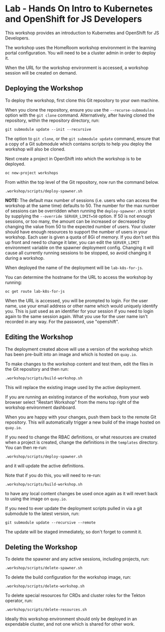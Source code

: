 Lab - Hands On Intro to Kubernetes and OpenShift for JS Developers
====================

This workshop provides an introduction to Kubernetes and OpenShift for JS Developers.

The workshop uses the HomeRoom workshop environment in the learning portal configuration.
You will need to be a cluster admin in order to deploy it.

When the URL for the workshop environment is accessed, a workshop session will be created on demand.

Deploying the Workshop
----------------------

To deploy the workshop, first clone this Git repository to your own machine.

When you clone the repository, ensure you use the `--recurse-submodules` option with the `git clone` command. Alternatively, after having cloned the repository, within the repository directory, run:

```
git submodule update --init --recursive
```

The option to `git clone`, or the `git submodule update` command, ensure that a copy of a Git submodule which contains scripts to help you deploy the workshop will also be cloned.

Next create a project in OpenShift into which the workshop is to be deployed.

```
oc new-project workshops
```

From within the top level of the Git repository, now run the command below.

```
.workshop/scripts/deploy-spawner.sh
```

**NOTE:** The default max number of sessions (i.e. users who can access the workshop at the same time) defaults to 50. The number for the max number
of sessions can be overridden when running the `deploy-spawner.sh` script by supplying the `--override SERVER_LIMIT=50` option. If 50 is not enough sessions, or too many, the amount can be increased or decreased by changing the value from 50 to the expected number of users. Your cluster should have enough resources to support the number of users in your workshop. Each user is given a quota of 8Gi of memory. If you don't set this up front and need to change it later, you can edit the `SERVER_LIMIT` environment variable on the spawner deployment config. Changing it will cause all currently running sessions to be stopped, so avoid changing it during a workshop.

When deployed the name of the deployment will be `lab-k8s-for-js`.

You can determine the hostname for the URL to access the workshop by running:

```
oc get route lab-k8s-for-js
```

When the URL is accessed, you will be prompted to login. For the user name, use your email address or other name which would uniquely identify you. This is just used as an identifier for your session if you need to login again to the same session again. What you use for the user name isn't recorded in any way. For the password, use "openshift".

Editing the Workshop
--------------------

The deployment created above will use a version of the workshop which has been pre-built into an image and which is hosted on `quay.io`.

To make changes to the workshop content and test them, edit the files in the Git repository and then run:

```
.workshop/scripts/build-workshop.sh
```

This will replace the existing image used by the active deployment.

If you are running an existing instance of the workshop, from your web browser select "Restart Workshop" from the menu top right of the workshop environment dashboard.

When you are happy with your changes, push them back to the remote Git repository. This will automatically trigger a new build of the image hosted on `quay.io`.

If you need to change the RBAC definitions, or what resources are created when a project is created, change the definitions in the `templates` directory. You can then re-run:

```
.workshop/scripts/deploy-spawner.sh
```

and it will update the active definitions.

Note that if you do this, you will need to re-run:

```
.workshop/scripts/build-workshop.sh
```

to have any local content changes be used once again as it will revert back to using the image on ``quay.io``.

If you need to ever update the deployment scripts pulled in via a git submodule to the latest version, run:

```
git submodule update --recursive --remote
```

The update will be staged immediately, so don't forget to commit it.

Deleting the Workshop
---------------------

To delete the spawner and any active sessions, including projects, run:

```
.workshop/scripts/delete-spawner.sh
```

To delete the build configuration for the workshop image, run:

```
.workshop/scripts/delete-workshop.sh
```

To delete special resources for CRDs and cluster roles for the Tekton operator, run:

```
.workshop/scripts/delete-resources.sh
```

Ideally this workshop environment should only be deployed in an expendable cluster, and not one which is shared for other work.
